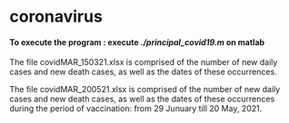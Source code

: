 # coronavirus

#### To execute the program : execute _./principal_covid19.m_ on matlab

The file covidMAR_150321.xlsx is comprised of the number of new daily cases and new death cases, as well as the dates of these occurrences. 

The file covidMAR_200521.xlsx is comprised of the number of new daily cases and new death cases, as well as the dates of these occurrences during the period of vaccination: from 29 Junuary  till 20 May, 2021.

